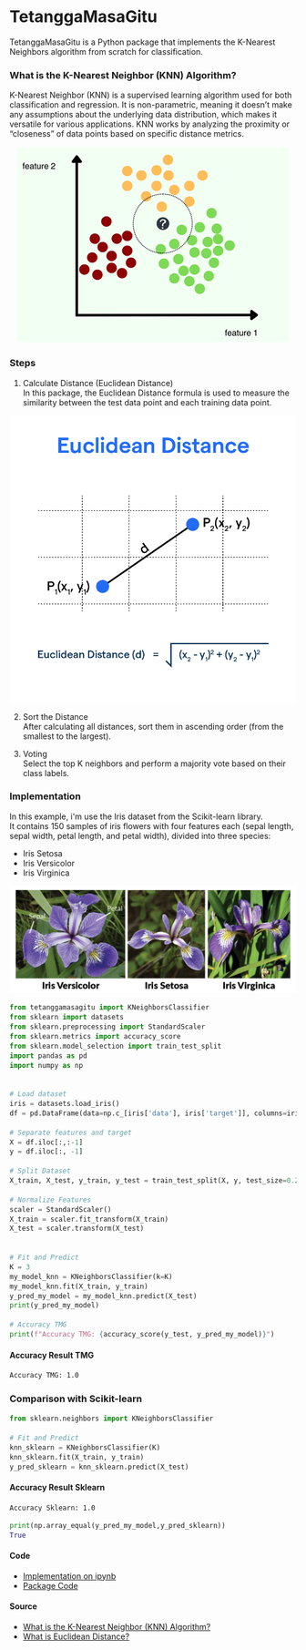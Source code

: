 # TetanggaMasaGitu

TetanggaMasaGitu is a Python package that implements the K-Nearest Neighbors algorithm from scratch for classification. <br/>

### What is the K-Nearest Neighbor (KNN) Algorithm?
K-Nearest Neighbor (KNN) is a supervised learning algorithm used for both classification and regression. It is non-parametric, meaning it doesn’t make any assumptions about the underlying data distribution, which makes it versatile for various applications. KNN works by analyzing the proximity or “closeness” of data points based on specific distance metrics.


<div align="center">
    <img src="/docs/knn.png" alt="K-Nearest Neighbors"/>
</div>

### Steps

1. Calculate Distance (Euclidean Distance) <br/>
In this package, the Euclidean Distance formula is used to measure the similarity between the test data point and each training data point.
<div align="center">
    <img src="/docs/euc2.png" alt="Euclidean Distance"/>
</div>

2. Sort the Distance <br/>
After calculating all distances, sort them in ascending order (from the smallest to the largest).

3. Voting <br/>
Select the top K neighbors and perform a majority vote based on their class labels.


### Implementation

In this example, i'm use the Iris dataset from the Scikit-learn library. <br/>
It contains 150 samples of iris flowers with four features each (sepal length, sepal width, petal length, and petal width), divided into three species:
- Iris Setosa
- Iris Versicolor
- Iris Virginica

<div align="center">
    <img src="/docs/iris-ds.png" alt="Iris Datasett"/>
</div>


```python
from tetanggamasagitu import KNeighborsClassifier
from sklearn import datasets
from sklearn.preprocessing import StandardScaler
from sklearn.metrics import accuracy_score
from sklearn.model_selection import train_test_split
import pandas as pd
import numpy as np


# Load dataset
iris = datasets.load_iris()
df = pd.DataFrame(data=np.c_[iris['data'], iris['target']], columns=iris['feature_names'] + ['target'])

# Separate features and target
X = df.iloc[:,:-1]
y = df.iloc[:, -1]

# Split Dataset
X_train, X_test, y_train, y_test = train_test_split(X, y, test_size=0.2, random_state=42)

# Normalize Features
scaler = StandardScaler()
X_train = scaler.fit_transform(X_train)
X_test = scaler.transform(X_test)


# Fit and Predict
K = 3
my_model_knn = KNeighborsClassifier(k=K)
my_model_knn.fit(X_train, y_train)
y_pred_my_model = my_model_knn.predict(X_test)
print(y_pred_my_model)

# Accuracy TMG
print(f"Accuracy TMG: {accuracy_score(y_test, y_pred_my_model)}")

```

#### Accuracy Result TMG
```bash
Accuracy TMG: 1.0
```

### Comparison with Scikit-learn

```python
from sklearn.neighbors import KNeighborsClassifier

# Fit and Predict
knn_sklearn = KNeighborsClassifier(K)
knn_sklearn.fit(X_train, y_train)
y_pred_sklearn = knn_sklearn.predict(X_test)


```

#### Accuracy Result Sklearn
```bash
Accuracy Sklearn: 1.0
```

```python
print(np.array_equal(y_pred_my_model,y_pred_sklearn))
True
```

#### Code
- [Implementation on ipynb](knn.ipynb)
- [Package Code](/tetanggamasagitu/tmg_knn.py)

#### Source
- [What is the K-Nearest Neighbor (KNN) Algorithm?](https://www.appliedaicourse.com/blog/knn-algorithm-in-machine-learning/)
- [What is Euclidean Distance?](https://www.datacamp.com/tutorial/euclidean-distance)